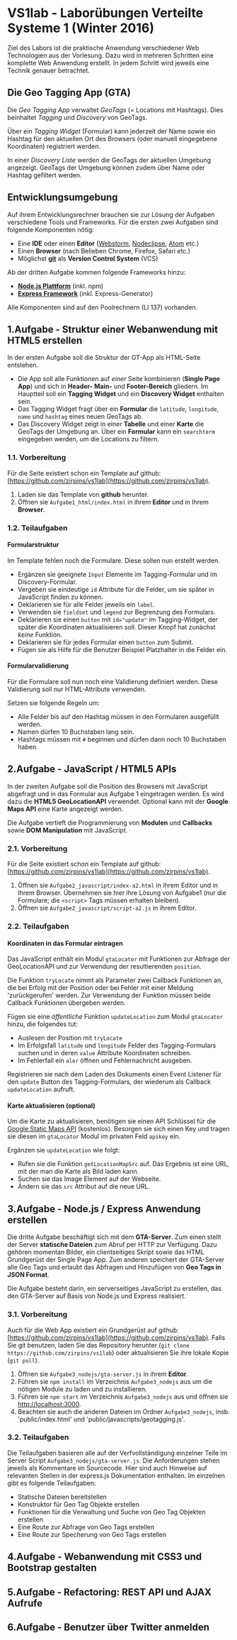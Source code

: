 # VS1lab - Laborübungen Verteilte Systeme 1 (Winter 2016)
Ziel des Labors ist die praktische Anwendung verschiedener Web Technologien aus der Vorlesung. Dazu wird in mehreren Schritten eine komplette Web Anwendung erstellt. In jedem Schritt wird jeweils eine Technik genauer betrachtet.

## Die Geo Tagging App (GTA)
Die *Geo Tagging App* verwaltet *GeoTags* (= Locations mit Hashtags). Dies beinhaltet *Tagging* und *Discovery* von GeoTags.

Über ein *Tagging Widget* (Formular) kann jederzeit der Name sowie ein Hashtag für den aktuellen Ort des Browsers (oder manuell eingegebene Koordinaten) registriert werden.

In einer *Discovery Liste* werden die GeoTags der aktuellen Umgebung angezeigt. GeoTags der Umgebung können zudem über Name oder Hashtag gefiltert werden.

## Entwicklungsumgebung
Auf ihrem Entwicklungsrechner brauchen sie zur Lösung der Aufgaben verschiedene Tools und Frameworks. Für die ersten zwei Aufgaben sind folgende Komponenten nötig:

- Eine **IDE** oder einen **Editor** ([Webstorm](https://www.jetbrains.com/webstorm/), [Nodeclipse](http://www.nodeclipse.org), [Atom](https://atom.io) etc.)
- Einen **Browser** (nach Belieben Chrome, Firefox, Safari etc.)
- Möglichst [**git**](https://help.github.com/articles/set-up-git/) als **Version Control System** (VCS)

Ab der dritten Aufgabe kommen folgende Frameworks hinzu:

- [**Node.js Plattform**](https://nodejs.org) (inkl. npm)
- [**Express Framework**](http://expressjs.com) (inkl. Express-Generator)

Alle Komponenten sind auf den Poolrechnern (LI 137) vorhanden.

## 1.Aufgabe - Struktur einer Webanwendung mit HTML5 erstellen
In der ersten Aufgabe soll die Struktur der GT-App als HTML-Seite entstehen.

- Die App soll alle Funktionen auf *einer* Seite kombinieren (**Single Page App**) und sich in **Header-** **Main-** und **Footer-Bereich** gliedern. Im Hauptteil soll ein **Tagging Widget** und ein **Discovery Widget** enthalten sein.
- Das Tagging Widget fragt über ein	**Formular** die `latitude`, `longitude`, `name` und `hashtag` eines neuen GeoTags ab.
- Das Discovery Widget zeigt in einer **Tabelle** und einer **Karte** die GeoTags der Umgebung an. Über ein **Formular** kann ein `searchterm` eingegeben werden, um die Locations zu filtern.

### 1.1. Vorbereitung
Für die Seite existiert schon ein Template auf github: [https://github.com/zirpins/vs1lab](https://github.com/zirpins/vs1lab).

1. Laden sie das Template von **github** herunter.
2. Öffnen sie `Aufgabe1_html/index.html` in ihrem **Editor** und in Ihrem **Browser**.

### 1.2. Teilaufgaben
#### Formularstruktur
Im Template fehlen noch die Formulare. Diese sollen nun erstellt werden.

- Ergänzen sie geeignete `Input` Elemente im Tagging-Formular und im Discovery-Formular.
- Vergeben sie eindeutige `id` Attribute für die Felder, um sie später in JavaScript finden zu können.
- Deklarieren sie für alle Felder jeweils ein `label`.
- Verwenden sie `fieldset` und `legend` zur Begrenzung des Formulars.
- Deklarieren sie einen `button` mit  `id="update"` im Tagging-Widget, der später die Koordinaten aktualisieren soll. Dieser Knopf hat zunächst *keine* Funktion.
- Deklarieren sie für jedes Formular einen `button` zum Submit.
- Fügen sie als Hilfe für die Benutzer Beispiel Platzhalter in die Felder ein.

#### Formularvalidierung
Für die Formulare soll nun noch eine Validierung definiert werden. Diese Validierung soll nur HTML-Attribute verwenden.

Setzen sie folgende Regeln um:

- Alle Felder bis auf den Hashtag müssen in den Formularen ausgefüllt werden.
- Namen dürfen 10 Buchstaben lang sein.
- Hashtags müssen mit `#` beginnen und dürfen dann noch 10 Buchstaben haben.

## 2.Aufgabe - JavaScript / HTML5 APIs
In der zweiten Aufgabe soll die Position des Browsers mit JavaScript abgefragt und in das Formular aus Aufgabe 1 eingetragen werden. Es wird dazu die **HTML5 GeoLocationAPI** verwendet. Optional kann mit der **Google Maps API** eine Karte angezeigt werden.

Die Aufgabe vertieft die Programmierung von **Modulen** und **Callbacks** sowie **DOM Manipulation** mit JavaScript.

### 2.1. Vorbereitung
Für die Seite existiert schon ein Template auf github: [https://github.com/zirpins/vs1lab](https://github.com/zirpins/vs1lab).

1. Öffnen sie `Aufgabe2_javascript/index-a2.html` in ihrem Editor und in Ihrem Browser. Übernehmen sie hier ihre Lösung von Aufgabe1 (nur die Formulare; die `<script>` Tags müssen erhalten bleiben).
2. Öffnen sie `Aufgabe2_javascript/script-a2.js` in ihrem Editor.

### 2.2. Teilaufgaben
#### Koordinaten in das Formular eintragen
Das JavaScript enthält ein Modul `gtaLocator` mit Funktionen zur Abfrage der GeoLocationAPI und zur Verwendung der resultierenden `position`.

Die Funktion `tryLocate` nimmt als Parameter zwei Callback Funktionen an, die bei Erfolg mit der Position oder bei Fehler mit einer Meldung 'zurückgerufen' werden. Zur Verwendung der Funktion müssen beide Callback Funktionen übergeben werden.

Fügen sie eine _öffentliche_ Funktion `updateLocation` zum Modul `gtaLocator` hinzu, die folgendes tut:

- Auslesen der Position mit `tryLocate`
- Im Erfolgsfall `latitude` und `longitude` Felder des Tagging-Formulars suchen und in deren `value` Attribute Koordinaten schreiben.
- Im Fehlerfall ein `aler` öffnen und Fehlernachricht ausgeben.

Registrieren sie nach dem Laden des Dokuments einen Event Listener für den `update` Button des Tagging-Formulars, der wiederum als Callback `updateLocation` aufruft.

#### Karte aktualisieren (optional)
Um die Karte zu aktualisieren, benötigen sie einen API Schlüssel für die [Google Static Maps API](https://developers.google.com/maps/documentation/static-maps/) (kostenlos). Besorgen sie sich einen Key und tragen sie diesen im `gtaLocator` Modul im privaten Feld `apikey` ein.

Ergänzen sie `updateLocation` wie folgt:

- Rufen sie die Funktion `getLocationMapSrc` auf. Das Ergebnis ist eine URL, mit der man die Karte als Bild laden kann.
- Suchen sie das Image Element auf der Webseite.
- Ändern sie das `src` Attribut auf die neue URL.

## 3.Aufgabe - Node.js / Express Anwendung erstellen
Die dritte Aufgabe beschäftigt sich mit dem **GTA-Server**. Zum einen stellt der Server **statische Dateien** zum Abruf per HTTP zur Verfügung. Dazu gehören momentan Bilder, ein clientseitiges Skript sowie das HTML Grundgerüst der Single Page App. Zum anderen speichert der GTA-Server alle Geo Tags und erlaubt das Abfragen und Hinzufügen von **Geo Tags in JSON Format**. 

Die Aufgabe besteht darin, ein serverseitiges JavaScript zu erstellen, das den GTA-Server auf Basis von Node.js und Express realisiert.

### 3.1. Vorbereitung
Auch für die Web App existiert ein Grundgerüst auf github: [https://github.com/zirpins/vs1lab](https://github.com/zirpins/vs1lab). Falls Sie git benutzen, laden Sie das Repository herunter (`git clone https://github.com/zirpins/vs1lab`) oder aktualisieren Sie ihre lokale Kopie (`git pull`).

1. Öffnen sie `Aufgabe3_nodejs/gta-server.js` in ihrem **Editor**.
2. Führen sie `npm install` im Verzeichnis `Aufgabe3_nodejs` aus um die nötigen Module zu laden und zu installieren.
3. Führen sie `npm start` im Verzeichnis `Aufgabe3_nodejs` aus und öffnen sie [http://localhost:3000](http://localhost:3000).
3. Beachten sie auch die anderen Dateien im Ordner `Aufgabe3_nodejs`, insb. 'public/index.html' und 'public/javascripts/geotagging.js'.

### 3.2. Teilaufgaben

Die Teilaufgaben basieren alle auf der Verfvollständigung einzelner Teile im Server Script `Aufgabe3_nodejs/gta-server.js`. Die Anforderungen stehen jeweils als Kommentare im Sourcecode. Hier sind auch Hinweise auf relevanten Stellen in der express.js Dokumentation enthalten. Im einzelnen gibt es folgende Teilaufgaben:

- Statische Dateien bereitstellen
- Konstruktor für Geo Tag Objekte erstellen
- Funktionen für die Verwaltung und Suche von Geo Tag Objekten erstellen
- Eine Route zur Abfrage von Geo Tags erstellen
- Eine Route zur Specherung von Geo Tags erstellen

## 4.Aufgabe - Webanwendung mit CSS3 und Bootstrap gestalten
## 5.Aufgabe - Refactoring: REST API und AJAX Aufrufe
## 6.Aufgabe - Benutzer über Twitter anmelden
